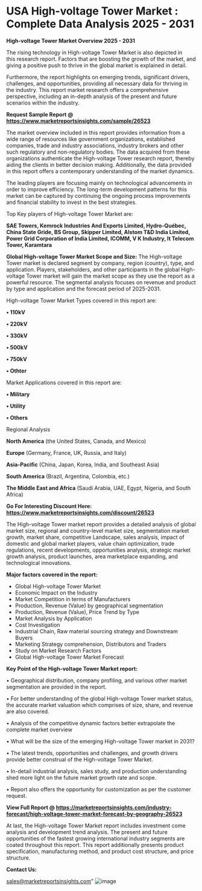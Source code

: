  # USA High-voltage Tower Market : Complete Data Analysis 2025 - 2031

<Strong> High-voltage Tower Market Overview 2025 - 2031</strong>

The rising technology in High-voltage Tower Market is also depicted in this research report. Factors that are boosting the growth of the market, and giving a positive push to thrive in the global market is explained in detail.

Furthermore, the report highlights on emerging trends, significant drivers, challenges, and opportunities, providing all necessary data for thriving in the industry. This report market research offers a comprehensive perspective, including an in-depth analysis of the present and future scenarios within the industry.

<strong>Request Sample Report @ <a href=https://www.marketreportsinsights.com/sample/26523>https://www.marketreportsinsights.com/sample/26523</a></strong>

The market overview included in this report provides information from a wide range of resources like government organizations, established companies, trade and industry associations, industry brokers and other such regulatory and non-regulatory bodies. The data acquired from these organizations authenticate the High-voltage Tower research report, thereby aiding the clients in better decision making. Additionally, the data provided in this report offers a contemporary understanding of the market dynamics.

The leading players are focusing mainly on technological advancements in order to improve efficiency. The long-term development patterns for this market can be captured by continuing the ongoing process improvements and financial stability to invest in the best strategies.

Top Key players of High-voltage Tower Market are:

<strong>SAE Towers, Kemrock Industries And Exports Limited, Hydro-Québec, China State Gride, BS Group, Skipper Limited, Alstom T&D India Limited, Power Grid Corporation of India Limited, ICOMM, V K Industry, It Telecom Tower, Karamtara</strong>

<strong><b>Global High-voltage Tower Market Scope and Size:</b></strong>
The High-voltage Tower market is declared segment by company, region (country), type, and application. Players, stakeholders, and other participants in the global High-voltage Tower market will gain the market scope as they use the report as a powerful resource. The segmental analysis focuses on revenue and product by type and application and the forecast period of 2025-2031.

High-voltage Tower Market Types covered in this report are:

<strong>• 110kV

• 220kV

• 330kV

• 500kV

• 750kV

• Othter</strong>

Market Applications covered in this report are:

<strong>• Military

• Utility

• Others</strong> 

Regional Analysis

<strong>North America</strong> (the United States, Canada, and Mexico)

<strong>Europe</strong> (Germany, France, UK, Russia, and Italy)

<strong>Asia-Pacific</strong> (China, Japan, Korea, India, and Southeast Asia)

<strong>South America</strong> (Brazil, Argentina, Colombia, etc.)

<strong>The Middle East and Africa</strong> (Saudi Arabia, UAE, Egypt, Nigeria, and South Africa)

<strong>Go For Interesting Discount Here: <a href=https://www.marketreportsinsights.com/discount/26523>https://www.marketreportsinsights.com/discount/26523</a></strong>

The High-voltage Tower market report provides a detailed analysis of global market size, regional and country-level market size, segmentation market growth, market share, competitive Landscape, sales analysis, impact of domestic and global market players, value chain optimization, trade regulations, recent developments, opportunities analysis, strategic market growth analysis, product launches, area marketplace expanding, and technological innovations.

<strong><b>Major factors covered in the report:</b></strong>
<ul>
  <li>Global High-voltage Tower Market </li>
  <li>Economic Impact on the Industry</li>
  <li>Market Competition in terms of Manufacturers</li>
  <li>Production, Revenue (Value) by geographical segmentation</li>
  <li>Production, Revenue (Value), Price Trend by Type</li>
  <li>Market Analysis by Application</li>
  <li>Cost Investigation</li>
  <li>Industrial Chain, Raw material sourcing strategy and Downstream Buyers</li>
  <li>Marketing Strategy comprehension, Distributors and Traders</li>
  <li>Study on Market Research Factors</li>
  <li>Global High-voltage Tower Market Forecast</li>
</ul>

<strong><b>Key Point of the High-voltage Tower Market report:</b></strong>

• Geographical distribution, company profiling, and various other market segmentation are provided in the report.

• For better understanding of the global High-voltage Tower market status, the accurate market valuation which comprises of size, share, and revenue are also covered.

• Analysis of the competitive dynamic factors better extrapolate the complete market overview

• What will be the size of the emerging High-voltage Tower market in 2031?

• The latest trends, opportunities and challenges, and growth drivers provide better construal of the High-voltage Tower Market.

• In-detail industrial analysis, sales study, and production understanding shed more light on the future market growth rate and scope.

• Report also offers the opportunity for customization as per the customer request.

<strong><b>View Full Report @ <a href=https://marketreportsinsights.com/industry-forecast/high-voltage-tower-market-forecast-by-geography-26523>https://marketreportsinsights.com/industry-forecast/high-voltage-tower-market-forecast-by-geography-26523</a></b></strong>


At last, the High-voltage Tower Market report includes investment come analysis and development trend analysis. The present and future opportunities of the fastest growing international industry segments are coated throughout this report. This report additionally presents product specification, manufacturing method, and product cost structure, and price structure.

<strong>Contact Us:</strong>

sales@marketreportsinsights.com"
![image](https://github.com/user-attachments/assets/77849f3c-36c7-4b41-8376-ea21104dd054)

